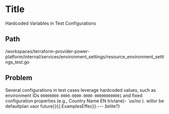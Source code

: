 # Title

Hardcoded Variables in Test Configurations

## Path

/workspaces/terraform-provider-power-platform/internal/services/environment_settings/resource_environment_settings_test.go

## Problem

Several configurations in test cases leverage hardcoded values, such as environment IDs `00000000-0000-0000-0000-000000000001` and fixed configuration properties (e.g., Country Name EN trivlane)- `us/no ). willor be defaultplan vaor future}}{{.ExamplesEffec}}.--- želite?}